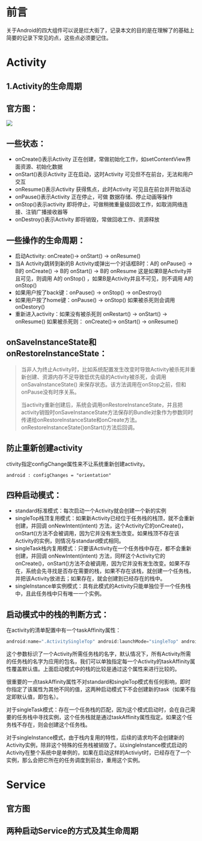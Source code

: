 # 前言
关于Android的四大组件可以说是烂大街了，记录本文的目的是在理解了的基础上简要的记录下常见的点，这些点必须要记住。

# Activity
## 1.Activity的生命周期
## 官方图：
![](https://upload-images.jianshu.io/upload_images/682504-1405607172778d9b.gif?imageMogr2/auto-orient/strip%7CimageView2/2/w/545)

## 一些状态：
* onCreate()表示Activity 正在创建，常做初始化工作，如setContentView界面资源、初始化数据
* onStart()表示Activity 正在启动，这时Activity 可见但不在前台，无法和用户交互
* onResume()表示Activity 获得焦点，此时Activity 可见且在前台并开始活动
* onPause()表示Activity 正在停止，可做 数据存储、停止动画等操作
* onStop()表示activity 即将停止，可做稍微重量级回收工作，如取消网络连接、注销广播接收器等
* onDestroy()表示Activity 即将销毁，常做回收工作、资源释放

## 一些操作的生命周期：
* 启动Activity: onCreate()-> onStart() -> onResume()
* 当A Activity跳转到新的B Activity或弹出一个对话框B时：A的 onPause() -> B的 onCreate() -> B的 onStart() -> B的 onResume 这是如果B是Activity并且可见，则调用 A的 onStop() ，如果B是Activity并且不可见，则不调用 A的 onStop()
* 如果用户按了back键：onPause() -> onStop() -> onDestroy()
* 如果用户按了home键：onPause() -> onStop() 如果被杀死则会调用onDestory()
* 重新进入activity：如果没有被杀死则 onRestart() -> onStart() -> onResume()  如果被杀死则： onCreate()-> onStart() -> onResume()

## onSaveInstanceState和onRestoreInstanceState：
> 当非人为终止Activity时，比如系统配置发生改变时导致Activity被杀死并重新创建、资源内存不足导致低优先级的Activity被杀死，会调用 onSavaInstanceState() 来保存状态。该方法调用在onStop之前，但和onPause没有时序关系。
>
>  当activity重新创建后，系统会调用onRestoreInstanceState，并且把activity销毁时onSaveInstanceState方法保存的Bundle对象作为参数同时传递给onRestoreInstanceState和onCreate方法。onRestoreInstanceState()onStart()方法后回调。

## 防止重新创建activity
ctivity指定configChange属性来不让系统重新创建activity。
```
android : configChanges = "orientation"
```
## 四种启动模式：
* standard标准模式：每次启动一个Activity就会创建一个新的实例
* singleTop栈顶复用模式：如果新Activity已经位于任务栈的栈顶，就不会重新创建，并回调 onNewIntent(intent) 方法，这个Activity它的onCreate()，onStart()方法不会被调用，因为它并没有发生改变。如果栈顶不存在该Activity的实例，则情况与standard模式相同。
* singleTask栈内复用模式：只要该Activity在一个任务栈中存在，都不会重新创建，并回调 onNewIntent(intent) 方法，同样这个Activity它的onCreate()，onStart()方法不会被调用，因为它并没有发生改变。如果不存在，系统会先寻找是否存在需要的栈，如果不存在该栈，就创建一个任务栈，并把该Activity放进去；如果存在，就会创建到已经存在的栈中。
* singleInstance单实例模式：具有此模式的Activity只能单独位于一个任务栈中，且此任务栈中只有唯一一个实例。

## 启动模式中的栈的判断方式：
在activity的清单配置中有一个taskAffinity属性：
```java
android:name=".ActivitySingleTop" android:launchMode="singleTop" android:taskAffinity="com.castiel.demo.singletop"/>
```
这个参数标识了一个Activity所需任务栈的名字，默认情况下，所有Activity所需的任务栈的名字为应用的包名，我们可以单独指定每一个Activity的taskAffinity属性覆盖默认值。上面启动模式中的栈的比较是通过这个属性来进行比较的。

很重要的一点taskAffinity属性不对standard和singleTop模式有任何影响，即时你指定了该属性为其他不同的值，这两种启动模式下不会创建新的task（如果不指定即默认值，即包名）。

对于singleTask模式：存在一个任务栈的匹配，因为这个模式启动时，会在自己需要的任务栈中寻找实例，这个任务栈就是通过taskAffinity属性指定。如果这个任务栈不存在，则会创建这个任务栈。

对于singleInstance模式，由于栈内复用的特性，后续的请求均不会创建新的Activity实例，除非这个特殊的任务栈被销毁了。以singleInstance模式启动的Activity在整个系统中是单例的，如果在启动这样的Activiyt时，已经存在了一个实例，那么会把它所在的任务调度到前台，重用这个实例。

# Service
## 官方图

## 两种启动Service的方式及其生命周期







